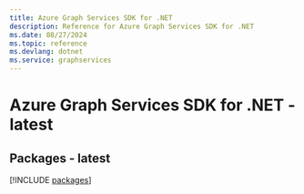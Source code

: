 ```yaml
---
title: Azure Graph Services SDK for .NET
description: Reference for Azure Graph Services SDK for .NET
ms.date: 08/27/2024
ms.topic: reference
ms.devlang: dotnet
ms.service: graphservices
---
```

# Azure Graph Services SDK for .NET - latest
## Packages - latest
[!INCLUDE [packages](graph-services-index.md)]